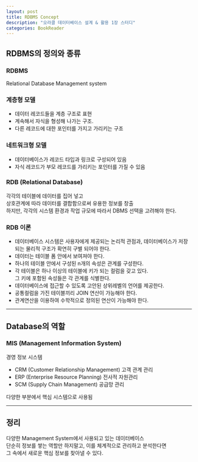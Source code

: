 ```yaml
---
layout: post
title: RDBMS Concept
description: "오라클 데이터베이스 설계 & 활용 1장 스터디"
categories: BookReader
---
```


## RDBMS의 정의와 종류

### RDBMS
Relational Database Management system

### 계층형 모델
* 데이터 레코드들을 계층 구조로 표현
* 계속해서 자식을 형성해 나가는 구조.
* 다른 레코드에 대한 포인터를 가지고 가리키는 구조

### 네트워크형 모델
* 데이터베이스가 레코드 타입과 링크로 구성되어 있음
* 자식 레코드가 부모 레코드를 가리키는 포인터를 가질 수 있음

### RDB (Relational Database)
각각의 테이블에 데이터를 집어 넣고   
상호관계에 따라 데이터를 결합함으로써 유용한 정보를 창출   
하지만, 각각의 시스템 환경과 작업 규모에 따라서 DBMS 선택을 고려해야 한다.

### RDB 이론
* 데이터베이스 시스템은 사용자에게 제공되는 논리적 관점과,
데이터베이스가 저장되는 물리적 구조가 확연히 구별 되어야 한다.
* 데이터는 테이블 폼 안에서 보여져야 한다.
* 하나의 테이블 안에서 구성된 n개의 속성은 관계를 구성한다.
* 각 테이블은 하나 이상의 테이블에 키가 되는 컬럼을 갖고 있다.   
그 키에 포함된 속성들은 각 관계를 식별한다.
* 데이터베이스에 접근할 수 있도록 고안된 상위레벨의 언어를 제공한다.
* 공통컬럼을 가진 테이블끼리 JOIN 연산이 가능해야 한다.
* 관계연산을 이용하여 수학적으로 정의된 연산이 가능해야 한다.

***

## Database의 역할

### MIS (Management Information System)
경영 정보 시스템

* CRM (Customer Relationship Management) 고객 관계 관리
* ERP (Enterprise Resource Planning) 전사적 자원관리
* SCM (Supply Chain Management) 공급망 관리

다양한 부분에서 핵심 시스템으로 사용됨

***

## 정리
다양한 Management System에서 사용되고 있는 데이터베이스   
단순히 정보를 쌓는 역할만 하지말고, 이를 체계적으로 관리하고 분석한다면   
그 속에서 새로운 핵심 정보를 찾아낼 수 있다.
